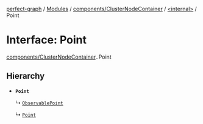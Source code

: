 [perfect-graph](../README.md) / [Modules](../modules.md) / [components/ClusterNodeContainer](../modules/components_ClusterNodeContainer.md) / [<internal\>](../modules/components_ClusterNodeContainer._internal_.md) / Point

# Interface: Point

[components/ClusterNodeContainer](../modules/components_ClusterNodeContainer.md).[<internal>](../modules/components_ClusterNodeContainer._internal_.md).Point

## Hierarchy

- **`Point`**

  ↳ [`ObservablePoint`](../classes/components_ClusterNodeContainer._internal_.ObservablePoint.md)

  ↳ [`Point`](../classes/components_ClusterNodeContainer._internal_.Point.md)
